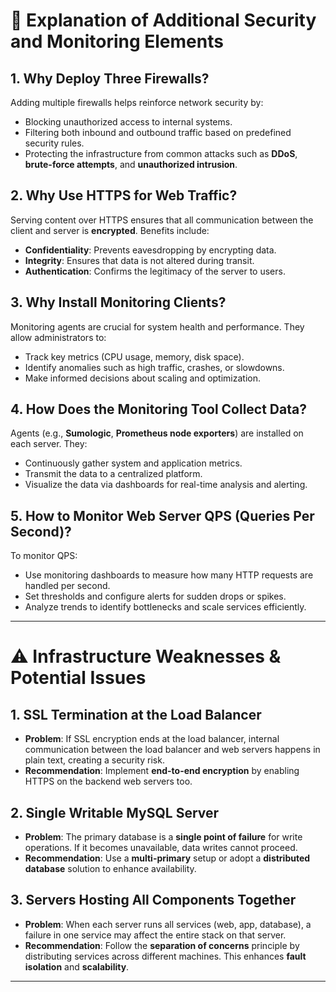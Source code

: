 # 🔐 Explanation of Additional Security and Monitoring Elements

## 1. Why Deploy Three Firewalls?

Adding multiple firewalls helps reinforce network security by:

- Blocking unauthorized access to internal systems.  
- Filtering both inbound and outbound traffic based on predefined security rules.  
- Protecting the infrastructure from common attacks such as **DDoS**, **brute-force attempts**, and **unauthorized intrusion**.

## 2. Why Use HTTPS for Web Traffic?

Serving content over HTTPS ensures that all communication between the client and server is **encrypted**. Benefits include:

- **Confidentiality**: Prevents eavesdropping by encrypting data.  
- **Integrity**: Ensures that data is not altered during transit.  
- **Authentication**: Confirms the legitimacy of the server to users.

## 3. Why Install Monitoring Clients?

Monitoring agents are crucial for system health and performance. They allow administrators to:

- Track key metrics (CPU usage, memory, disk space).  
- Identify anomalies such as high traffic, crashes, or slowdowns.  
- Make informed decisions about scaling and optimization.

## 4. How Does the Monitoring Tool Collect Data?

Agents (e.g., **Sumologic**, **Prometheus node exporters**) are installed on each server. They:

- Continuously gather system and application metrics.  
- Transmit the data to a centralized platform.  
- Visualize the data via dashboards for real-time analysis and alerting.

## 5. How to Monitor Web Server QPS (Queries Per Second)?

To monitor QPS:

- Use monitoring dashboards to measure how many HTTP requests are handled per second.  
- Set thresholds and configure alerts for sudden drops or spikes.  
- Analyze trends to identify bottlenecks and scale services efficiently.

---

# ⚠️ Infrastructure Weaknesses & Potential Issues

## 1. SSL Termination at the Load Balancer

- **Problem**: If SSL encryption ends at the load balancer, internal communication between the load balancer and web servers happens in plain text, creating a security risk.
- **Recommendation**: Implement **end-to-end encryption** by enabling HTTPS on the backend web servers too.

## 2. Single Writable MySQL Server

- **Problem**: The primary database is a **single point of failure** for write operations. If it becomes unavailable, data writes cannot proceed.
- **Recommendation**: Use a **multi-primary** setup or adopt a **distributed database** solution to enhance availability.

## 3. Servers Hosting All Components Together

- **Problem**: When each server runs all services (web, app, database), a failure in one service may affect the entire stack on that server.
- **Recommendation**: Follow the **separation of concerns** principle by distributing services across different machines. This enhances **fault isolation** and **scalability**.

---

